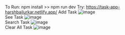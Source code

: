 To Run: npm install >> npm run dev
Try: https://task-app-harshbailurkar.netlify.app/
Add Task
![image](https://github.com/Harshbailurkar/Updated-TODO-React-App/assets/113308692/299613cf-2b1d-46a9-b461-53e5e4ea928b)
<br>
See Task
![image](https://github.com/Harshbailurkar/Updated-TODO-React-App/assets/113308692/1c7f1ad1-ea62-4055-ae77-051c8592466f)
<br>
Search Task
![image](https://github.com/Harshbailurkar/Updated-TODO-React-App/assets/113308692/4d32db6f-18f6-40bb-aa1f-efa82c434908)
<br>
Clear All Task
![image](https://github.com/Harshbailurkar/Updated-TODO-React-App/assets/113308692/b3857c5d-0c8b-4c8b-aa18-3d1a796de41a)



